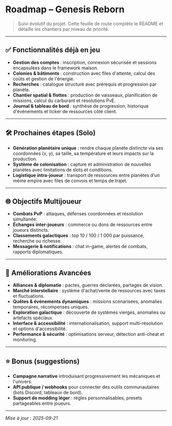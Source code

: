 # Roadmap – Genesis Reborn

> Suivi évolutif du projet. Cette feuille de route complète le README et détaille les chantiers par niveau de priorité.

---

## ✅ Fonctionnalités déjà en jeu
- **Gestion des comptes** : inscription, connexion sécurisée et sessions encapsulées dans le framework maison.
- **Colonies & bâtiments** : construction avec files d'attente, calcul des coûts et gestion de l'énergie.
- **Recherches** : catalogue structuré avec prérequis et progression par planète.
- **Chantier spatial & flottes** : production de vaisseaux, planification de missions, calcul du carburant et résolutions PvE.
- **Journal & tableau de bord** : synthèse de progression, historique d'événements et ticker de ressources côté client.

---

## 🛠️ Prochaines étapes (Solo)
- **Génération planétaire unique** : rendre chaque planète distincte via ses coordonnées (x, y), sa taille, sa température et leurs impacts sur la production.
- **Système de colonisation** : capture et administration de nouvelles planètes avec limitations de slots et conditions.
- **Logistique intra-joueur** : transport de ressources entre planètes d'un même empire avec files de convois et temps de trajet.

---

## 🌐 Objectifs Multijoueur
- **Combats PvP** : attaques, défenses coordonnées et résolution simultanée.
- **Échanges inter-joueurs** : commerce ou dons de ressources entre joueurs distincts.
- **Classements galactiques** : top 10 / 100 / 1 000 par puissance, recherche ou richesse.
- **Messagerie & notifications** : chat in-game, alertes de combats, rapports diplomatiques.

---

## 🚀 Améliorations Avancées
- **Alliances & diplomatie** : pactes, guerres déclarées, partages de vision.
- **Marché interstellaire** : système d'achat/vente de ressources avec taxes et fluctuations.
- **Quêtes & événements dynamiques** : missions scénarisées, anomalies temporaires, récompenses uniques.
- **Exploration galactique** : découverte de systèmes vierges, anomalies ou artefacts spéciaux.
- **Interface & accessibilité** : internationalisation, support multi-résolution et options d'accessibilité.
- **Performance & sécurité** : optimisations serveur, détection anti-cheat et monitoring.

---

## ⭐ Bonus (suggestions)
- **Campagne narrative** introduisant progressivement les mécaniques et l'univers.
- **API publique / webhooks** pour connecter des outils communautaires (bots Discord, tableaux de bord).
- **Support de modding léger** : règles personnalisables, presets partageables entre joueurs.

---

_Mise à jour : 2025-09-21_
